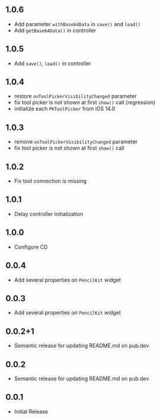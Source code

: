 ## 1.0.6

* Add parameter `withBase64Data` in `save()` and `load()`
* Add `getBase64Data()` in controller

## 1.0.5

* Add `save()`, `load()` in controller

## 1.0.4

* restore `onToolPickerVisibilityChanged` parameter
* fix tool picker is not shown at first `show()` call (regression)
* initialize each `PKToolPicker` from iOS 14.0

## 1.0.3

* remove `onToolPickerVisibilityChanged` parameter
* fix tool picker is not shown at first `show()` call

## 1.0.2

* Fix tool connection is missing

## 1.0.1

* Delay controller initialization

## 1.0.0

* Configure CD

## 0.0.4

* Add several properties on `PencilKit` widget

## 0.0.3

* Add several properties on `PencilKit` widget

## 0.0.2+1

* Semantic release for updating README.md on pub.dev

## 0.0.2

* Semantic release for updating README.md on pub.dev

## 0.0.1 

* Initial Release
